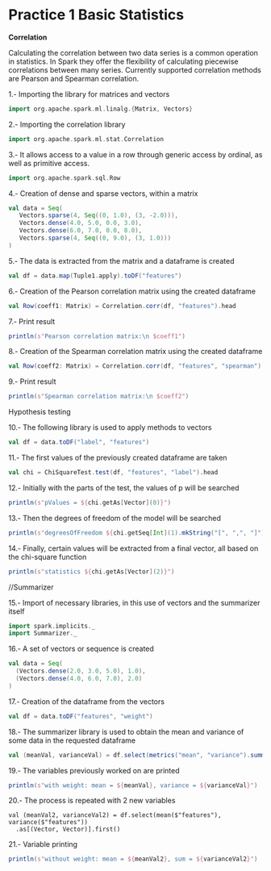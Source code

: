 # Practice 1 Basic Statistics

**Correlation**

Calculating the correlation between two data series is a common operation in statistics. In Spark they offer the flexibility of calculating piecewise correlations between many series. Currently supported correlation methods are Pearson and Spearman correlation.

1.- Importing the library for matrices and vectors

```scala
import org.apache.spark.ml.linalg.{Matrix, Vectors}
```

2.- Importing the correlation library

```scala
import org.apache.spark.ml.stat.Correlation
```

3.- It allows access to a value in a row through generic access by ordinal, as well as primitive access.

```scala
import org.apache.spark.sql.Row
```

4.- Creation of dense and sparse vectors, within a matrix

```scala
val data = Seq(
   Vectors.sparse(4, Seq((0, 1.0), (3, -2.0))),
   Vectors.dense(4.0, 5.0, 0.0, 3.0),
   Vectors.dense(6.0, 7.0, 0.0, 8.0),
   Vectors.sparse(4, Seq((0, 9.0), (3, 1.0)))
)
```

5.- The data is extracted from the matrix and a dataframe is created

```scala
val df = data.map(Tuple1.apply).toDF("features")
```

6.- Creation of the Pearson correlation matrix using the created dataframe

```scala
val Row(coeff1: Matrix) = Correlation.corr(df, "features").head
```

7.- Print result

```scala
println(s"Pearson correlation matrix:\n $coeff1")
```

8.- Creation of the Spearman correlation matrix using the created dataframe

```scala
val Row(coeff2: Matrix) = Correlation.corr(df, "features", "spearman").head
```

9.- Print result

```scala
println(s"Spearman correlation matrix:\n $coeff2")
```

Hypothesis testing

10.- The following library is used to apply methods to vectors

```scala
val df = data.toDF("label", "features")
```

11.- The first values of the previously created dataframe are taken

```scala
val chi = ChiSquareTest.test(df, "features", "label").head
```

12.- Initially with the parts of the test, the values of p will be searched

```scala
println(s"pValues = ${chi.getAs[Vector](0)}")
```

13.- Then the degrees of freedom of the model will be searched

```scala
println(s"degreesOfFreedom ${chi.getSeq[Int](1).mkString("[", ",", "]")}")
```

14.- Finally, certain values will be extracted from a final vector, all based on the chi-square function

```scala
println(s"statistics ${chi.getAs[Vector](2)}")
```

//Summarizer

15.- Import of necessary libraries, in this use of vectors and the summarizer itself

```scala
import spark.implicits._    
import Summarizer._
```

16.- A set of vectors or sequence is created

```scala
val data = Seq(
  (Vectors.dense(2.0, 3.0, 5.0), 1.0),
  (Vectors.dense(4.0, 6.0, 7.0), 2.0)
)
```

17.- Creation of the dataframe from the vectors

```scala
val df = data.toDF("features", "weight")
```

18.- The summarizer library is used to obtain the mean and variance of some data in the requested dataframe

```scala
val (meanVal, varianceVal) = df.select(metrics("mean", "variance").summary($"features", $"weight").as("summary")).select("summary.mean", "summary.variance").as[(Vector, Vector)].first()
```

19.- The variables previously worked on are printed

```scala
println(s"with weight: mean = ${meanVal}, variance = ${varianceVal}")
```

20.- The process is repeated with 2 new variables

```
val (meanVal2, varianceVal2) = df.select(mean($"features"), variance($"features"))
  .as[(Vector, Vector)].first()
```

21.- Variable printing

```scala
println(s"without weight: mean = ${meanVal2}, sum = ${varianceVal2}")
```